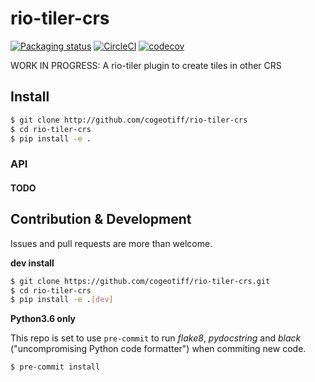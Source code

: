 # rio-tiler-crs

[![Packaging status](https://badge.fury.io/py/rio-tiler-crs.svg)](https://badge.fury.io/py/rio-tiler-crs)
[![CircleCI](https://circleci.com/gh/cogeotiff/rio-tiler-crs.svg?style=svg)](https://codecov.io/gh/cogeotiff/rio-tiler-crs)
[![codecov](https://codecov.io/gh/cogeotiff/rio-tiler-crs/branch/master/graph/badge.svg)](https://circleci.com/gh/cogeotiff/rio-tiler-crs)


WORK IN PROGRESS: A rio-tiler plugin to create tiles in other CRS

## Install

```bash
$ git clone http://github.com/cogeotiff/rio-tiler-crs
$ cd rio-tiler-crs
$ pip install -e .
```

### API

#### TODO

## Contribution & Development

Issues and pull requests are more than welcome.

**dev install**

```bash
$ git clone https://github.com/cogeotiff/rio-tiler-crs.git
$ cd rio-tiler-crs
$ pip install -e .[dev]
```

**Python3.6 only**

This repo is set to use `pre-commit` to run *flake8*, *pydocstring* and *black* ("uncompromising Python code formatter") when commiting new code.

```bash
$ pre-commit install
```